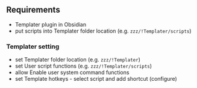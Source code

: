## Requirements
- Templater plugin in Obsidian
- put scripts into Templater folder location (e.g. `zzz/!Templater/scripts`)
### Templater setting
- set Templater folder location (e.g. `zzz/!Templater`)
- set User script functions (e.g. `zzz/!Templater/scripts`)
- allow Enable user system command functions
- set Template hotkeys - select script and add shortcut (configure)
